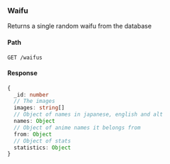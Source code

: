 ### Waifu

Returns a single random waifu from the database

#### Path

```HTTP
GET /waifus
```

#### Response

```ts
{
  _id: number
  // The images
  images: string[]
  // Object of names in japanese, english and alt
  names: Object
  // Object of anime names it belongs from
  from: Object
  // Object of stats
  statistics: Object
}
```
